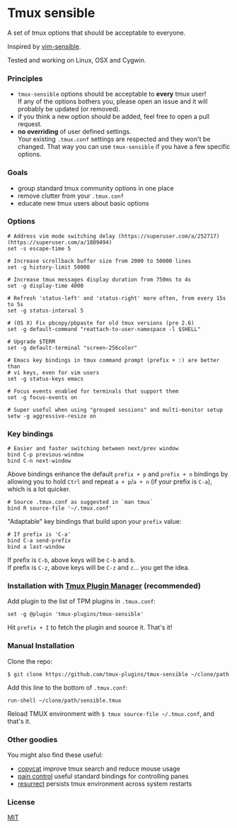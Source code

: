 # Tmux sensible

A set of tmux options that should be acceptable to everyone.

Inspired by [vim-sensible](https://github.com/tpope/vim-sensible).

Tested and working on Linux, OSX and Cygwin.

### Principles

- `tmux-sensible` options should be acceptable to **every** tmux user!<br/>
  If any of the options bothers you, please open an issue and it will probably
  be updated (or removed).
- if you think a new option should be added, feel free to open a pull request.
- **no overriding** of user defined settings.<br/>
  Your existing `.tmux.conf` settings are respected and they won't be changed.
  That way you can use `tmux-sensible` if you have a few specific options.

### Goals

- group standard tmux community options in one place
- remove clutter from your `.tmux.conf`
- educate new tmux users about basic options

### Options

```tmux
# Address vim mode switching delay (https://superuser.com/a/252717) (https://superuser.com/a/1809494)
set -s escape-time 5

# Increase scrollback buffer size from 2000 to 50000 lines
set -g history-limit 50000

# Increase tmux messages display duration from 750ms to 4s
set -g display-time 4000

# Refresh 'status-left' and 'status-right' more often, from every 15s to 5s
set -g status-interval 5

# (OS X) Fix pbcopy/pbpaste for old tmux versions (pre 2.6)
set -g default-command "reattach-to-user-namespace -l $SHELL"

# Upgrade $TERM
set -g default-terminal "screen-256color"

# Emacs key bindings in tmux command prompt (prefix + :) are better than
# vi keys, even for vim users
set -g status-keys emacs

# Focus events enabled for terminals that support them
set -g focus-events on

# Super useful when using "grouped sessions" and multi-monitor setup
setw -g aggressive-resize on
```

### Key bindings

```tmux
# Easier and faster switching between next/prev window
bind C-p previous-window
bind C-n next-window
```

Above bindings enhance the default `prefix + p` and `prefix + n` bindings by
allowing you to hold `Ctrl` and repeat `a + p`/`a + n` (if your prefix is
`C-a`), which is a lot quicker.

```tmux
# Source .tmux.conf as suggested in `man tmux`
bind R source-file '~/.tmux.conf'
```

"Adaptable" key bindings that build upon your `prefix` value:

```tmux
# If prefix is 'C-a'
bind C-a send-prefix
bind a last-window
```

If prefix is `C-b`, above keys will be `C-b` and `b`.<br/>
If prefix is `C-z`, above keys will be `C-z` and `z`... you get the idea.

### Installation with [Tmux Plugin Manager](https://github.com/tmux-plugins/tpm) (recommended)

Add plugin to the list of TPM plugins in `.tmux.conf`:

```tmux
set -g @plugin 'tmux-plugins/tmux-sensible'
```

Hit `prefix + I` to fetch the plugin and source it. That's it!

### Manual Installation

Clone the repo:

    $ git clone https://github.com/tmux-plugins/tmux-sensible ~/clone/path

Add this line to the bottom of `.tmux.conf`:

```tmux
run-shell ~/clone/path/sensible.tmux
```

Reload TMUX environment with `$ tmux source-file ~/.tmux.conf`, and that's it.

### Other goodies

You might also find these useful:

- [copycat](https://github.com/tmux-plugins/tmux-copycat)
  improve tmux search and reduce mouse usage
- [pain control](https://github.com/tmux-plugins/tmux-pain-control)
  useful standard bindings for controlling panes
- [resurrect](https://github.com/tmux-plugins/tmux-resurrect)
  persists tmux environment across system restarts

### License

[MIT](LICENSE.md)
